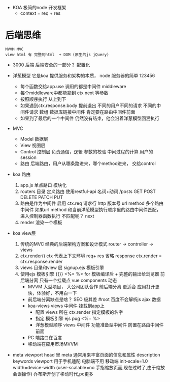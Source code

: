 - KOA 极简的node 开发框架
    - context = req + res

# 后端思维
    MVVM MVC
    view html 有 完整的html  + DOM (原生的js jQuery)
- 3000  后端
    后端安全的一部分？
    配置化
- 洋葱模型
    它是koa 提供服务和架构的本质， node 服务器的简单
    123456
    - 每个函数交给app.use 调用的都是中间件 middleware
    - 每个middleware中都能拿到 ctx next 等参数
    - 按照顺序执行 从上到下
    - 如果遇到ctx.response.body 提前退出
        不同的用户不同的请求  不同的中间件请求
        数组 数据库链接中间件 肯定要在路由中间件前面
    - 如果到了最后的一个中间件 仍然没有结束，他会沿着洋葱模型回溯执行

- MVC
    - Model 数据层
    - View 视图层
    - Control 控制层 负责通信，逻辑 参数的校验 中间过程的计算 用户的session
    - 路由 后端路由，用户从哪条路进来，哪个method进来， 交给control

- koa 路由
    1. app.js 单点路口 模块化
    2. routers 目录 定义路由
        使用restful-api  名词+动词
        /posts GET POST DELETE PATCH PUT
    3. 路由是作为中间件 启用
        ctx.req 请求行 http 版本号 url method
        多个路由中间件
        如果url method 和当前洋葱模型执行顺序里的路由中间件匹配， 进入控制器函数执行
        不匹配呢？ next  
    4. render 渲染一个模板

- koa view层
    1. 传统的MVC
        经典的后端架构方案和设计模式
        router -> controller -> views
    2. ctx.render()
        ctx 代表上下文环境 req+ res
        省略 response 
        ctx.render = ctx.response.render
    3. views 目录和view 层
        signup.ejs 模板引擎
    4. 使用ejs 模板引擎
        {{}} <%= %>
        for
        模板编译后 + 完整的输出给浏览器
        前后端分离 只有一个挂载点 vue
        components 动态
        - MVVM 大型项目， 大公司团队合作
            前后端分离 更适合 应用打开更快，体验好，不用白一下
        - 前后端分离缺点是啥？
            SEO 极其差 #root 百度不会解析js ajax 数据 
        - koa-views views 中间件 挂载到app上
            - 配置 views 所在
                ctx.render 指定模板的名字
            - 指定 模板引擎 ejs pug
                <%= %>
            - 洋葱模型顺序  views 中间件 功能准备型中间件 防置在路由中间件前面
        - PC 端路口在百度
        - 移动端在应用市场MVVM
- meta viewport 
    head 里 meta 通常用来丰富页面的信息和属性
    description
    keywords 
    viewport 用于手机适配 电脑端不用
    移动端 init-scale=1.0 width=device-width (user-scalable=no 手指缩放页面,现在过时了,由于缩放会误操作)
    乔布斯开创了移动时代,pc更多
